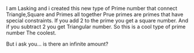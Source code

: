 I am Lasking and i created this new type of Prime number that connect Triangle,Square and Primes all together
Prue primes are primes that have special constraints.
If you add 2 to the prime you get a square number.
And if you subtract 2 you get Triangular number.
So this is a cool type of prime number The coolest.

But i ask you... is there an infinite amount?

